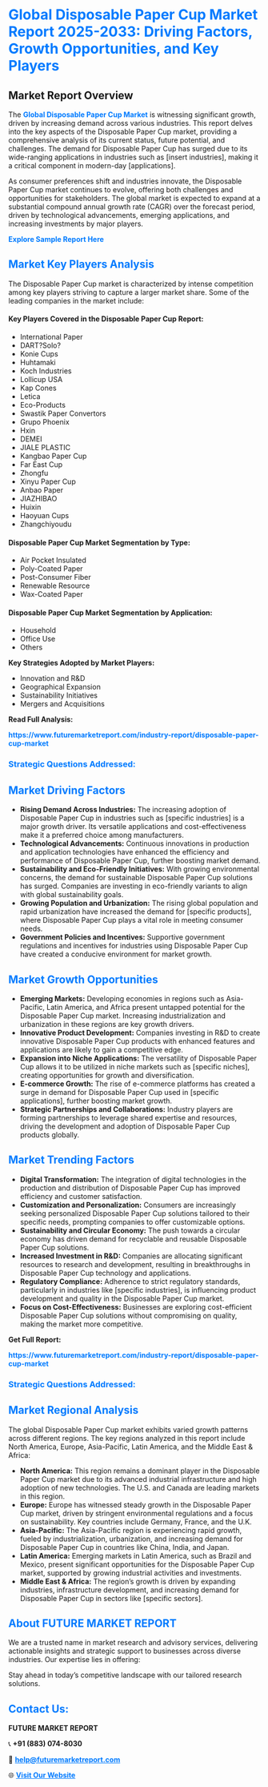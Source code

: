 <h1 style="color: #007BFF;">Global Disposable Paper Cup Market Report 2025-2033: Driving Factors, Growth Opportunities, and Key Players</h1>

<section id="overview">
<h2>Market Report Overview</h2>
<p>The <a href="https://www.futuremarketreport.com/industry-report/disposable-paper-cup-market" style="color: #007BFF; text-decoration: none;"><strong>Global Disposable Paper Cup Market</strong></a> is witnessing significant growth, driven by increasing demand across various industries. This report delves into the key aspects of the Disposable Paper Cup market, providing a comprehensive analysis of its current status, future potential, and challenges. The demand for Disposable Paper Cup has surged due to its wide-ranging applications in industries such as [insert industries], making it a critical component in modern-day [applications].</p>
<p>As consumer preferences shift and industries innovate, the Disposable Paper Cup market continues to evolve, offering both challenges and opportunities for stakeholders. The global market is expected to expand at a substantial compound annual growth rate (CAGR) over the forecast period, driven by technological advancements, emerging applications, and increasing investments by major players.</p>
</section>

<section id="overview">
<p><a href="https://www.futuremarketreport.com/request-sample/reportId=55265" style="color: #007BFF; text-decoration: none;"><strong>Explore Sample Report Here</strong></a></p>
</section>

<section id="key-players">
<h2 style="color: #007BFF;">Market Key Players Analysis</h2>
<p>The Disposable Paper Cup market is characterized by intense competition among key players striving to capture a larger market share. Some of the leading companies in the market include:</p>
<h4>Key Players Covered in the Disposable Paper Cup Report:</h4>
<ul><li>International Paper</li><li>DART?Solo?</li><li>Konie Cups</li><li>Huhtamaki</li><li>Koch Industries</li><li>Lollicup USA</li><li>Kap Cones</li><li>Letica</li><li>Eco-Products</li><li>Swastik Paper Convertors</li><li>Grupo Phoenix</li><li>Hxin</li><li>DEMEI</li><li>JIALE PLASTIC</li><li>Kangbao Paper Cup</li><li>Far East Cup</li><li>Zhongfu</li><li>Xinyu Paper Cup</li><li>Anbao Paper</li><li>JIAZHIBAO</li><li>Huixin</li><li>Haoyuan Cups</li><li>Zhangchiyoudu</li></ul>
<h4>Disposable Paper Cup Market Segmentation by Type:</h4>
<ul><li>Air Pocket Insulated</li><li>Poly-Coated Paper</li><li>Post-Consumer Fiber</li><li>Renewable Resource</li><li>Wax-Coated Paper</li></ul>

<h4>Disposable Paper Cup Market Segmentation by Application:</h4>
<ul><li>Household</li><li>Office Use</li><li>Others</li></ul>
<p><strong>Key Strategies Adopted by Market Players:</strong></p>
<ul>
<li>Innovation and R&D</li>
<li>Geographical Expansion</li>
<li>Sustainability Initiatives</li>
<li>Mergers and Acquisitions</li>
</ul>
</section>

<section>
<p><strong>Read Full Analysis: </strong></p><a href="https://www.futuremarketreport.com/industry-report/disposable-paper-cup-market" style="color: #007BFF; text-decoration: none;"><strong>https://www.futuremarketreport.com/industry-report/disposable-paper-cup-market</strong></a>
<h3 style="color: #007BFF;">Strategic Questions Addressed:</h3>
</section>

<section id="driving-factors">
<h2 style="color: #007BFF;">Market Driving Factors</h2>
<ul>
<li><strong>Rising Demand Across Industries:</strong> The increasing adoption of Disposable Paper Cup in industries such as [specific industries] is a major growth driver. Its versatile applications and cost-effectiveness make it a preferred choice among manufacturers.</li>
<li><strong>Technological Advancements:</strong> Continuous innovations in production and application technologies have enhanced the efficiency and performance of Disposable Paper Cup, further boosting market demand.</li>
<li><strong>Sustainability and Eco-Friendly Initiatives:</strong> With growing environmental concerns, the demand for sustainable Disposable Paper Cup solutions has surged. Companies are investing in eco-friendly variants to align with global sustainability goals.</li>
<li><strong>Growing Population and Urbanization:</strong> The rising global population and rapid urbanization have increased the demand for [specific products], where Disposable Paper Cup plays a vital role in meeting consumer needs.</li>
<li><strong>Government Policies and Incentives:</strong> Supportive government regulations and incentives for industries using Disposable Paper Cup have created a conducive environment for market growth.</li>
</ul>
</section>

<section id="growth-opportunities">
<h2 style="color: #007BFF;">Market Growth Opportunities</h2>
<ul>
<li><strong>Emerging Markets:</strong> Developing economies in regions such as Asia-Pacific, Latin America, and Africa present untapped potential for the Disposable Paper Cup market. Increasing industrialization and urbanization in these regions are key growth drivers.</li>
<li><strong>Innovative Product Development:</strong> Companies investing in R&D to create innovative Disposable Paper Cup products with enhanced features and applications are likely to gain a competitive edge.</li>
<li><strong>Expansion into Niche Applications:</strong> The versatility of Disposable Paper Cup allows it to be utilized in niche markets such as [specific niches], creating opportunities for growth and diversification.</li>
<li><strong>E-commerce Growth:</strong> The rise of e-commerce platforms has created a surge in demand for Disposable Paper Cup used in [specific applications], further boosting market growth.</li>
<li><strong>Strategic Partnerships and Collaborations:</strong> Industry players are forming partnerships to leverage shared expertise and resources, driving the development and adoption of Disposable Paper Cup products globally.</li>
</ul>
</section>

<section id="trending-factors">
<h2 style="color: #007BFF;">Market Trending Factors</h2>
<ul>
<li><strong>Digital Transformation:</strong> The integration of digital technologies in the production and distribution of Disposable Paper Cup has improved efficiency and customer satisfaction.</li>
<li><strong>Customization and Personalization:</strong> Consumers are increasingly seeking personalized Disposable Paper Cup solutions tailored to their specific needs, prompting companies to offer customizable options.</li>
<li><strong>Sustainability and Circular Economy:</strong> The push towards a circular economy has driven demand for recyclable and reusable Disposable Paper Cup solutions.</li>
<li><strong>Increased Investment in R&D:</strong> Companies are allocating significant resources to research and development, resulting in breakthroughs in Disposable Paper Cup technology and applications.</li>
<li><strong>Regulatory Compliance:</strong> Adherence to strict regulatory standards, particularly in industries like [specific industries], is influencing product development and quality in the Disposable Paper Cup market.</li>
<li><strong>Focus on Cost-Effectiveness:</strong> Businesses are exploring cost-efficient Disposable Paper Cup solutions without compromising on quality, making the market more competitive.</li>
</ul>
</section>

<section>
<p><strong>Get Full Report: </strong></p><a href="https://www.futuremarketreport.com/industry-report/disposable-paper-cup-market" style="color: #007BFF; text-decoration: none;"><strong>https://www.futuremarketreport.com/industry-report/disposable-paper-cup-market</strong></a>
<h3 style="color: #007BFF;">Strategic Questions Addressed:</h3>
</section>


<section id="regional-analysis">
<h2 style="color: #007BFF;">Market Regional Analysis</h2>
<p>The global Disposable Paper Cup market exhibits varied growth patterns across different regions. The key regions analyzed in this report include North America, Europe, Asia-Pacific, Latin America, and the Middle East & Africa:</p>
<ul>
<li><strong>North America:</strong> This region remains a dominant player in the Disposable Paper Cup market due to its advanced industrial infrastructure and high adoption of new technologies. The U.S. and Canada are leading markets in this region.</li>
<li><strong>Europe:</strong> Europe has witnessed steady growth in the Disposable Paper Cup market, driven by stringent environmental regulations and a focus on sustainability. Key countries include Germany, France, and the U.K.</li>
<li><strong>Asia-Pacific:</strong> The Asia-Pacific region is experiencing rapid growth, fueled by industrialization, urbanization, and increasing demand for Disposable Paper Cup in countries like China, India, and Japan.</li>
<li><strong>Latin America:</strong> Emerging markets in Latin America, such as Brazil and Mexico, present significant opportunities for the Disposable Paper Cup market, supported by growing industrial activities and investments.</li>
<li><strong>Middle East & Africa:</strong> The region’s growth is driven by expanding industries, infrastructure development, and increasing demand for Disposable Paper Cup in sectors like [specific sectors].</li>
</ul>
</section>

<footer>
<h2 style="color: #007BFF;">About FUTURE MARKET REPORT</h2>
<p>We are a trusted name in market research and advisory services, delivering actionable insights and strategic support to businesses across diverse industries. Our expertise lies in offering:</p>

<p>Stay ahead in today’s competitive landscape with our tailored research solutions.</p>

<h2 style="color: #007BFF;">Contact Us:</h2>
<p><strong>FUTURE MARKET REPORT</strong></p>
<p>📞 <strong>+91 (883) 074-8030</strong></p>
<p>📧 <strong><a href="mailto:help@futuremarketreport.com" style="color: #007BFF;">help@futuremarketreport.com</a></strong></p>
<p>🌐 <strong><a href="https://www.futuremarketreport.com/" style="color: #007BFF;">Visit Our Website</a></strong></p>
</footer>